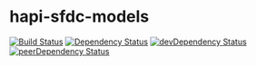 # hapi-sfdc-models

[![Build Status](https://travis-ci.org/fourq/hapi-sfdc-models.svg)](https://travis-ci.org/fourq/hapi-sfdc-models)
[![Dependency Status](https://david-dm.org/fourq/hapi-sfdc-models.svg?style=flat)](https://david-dm.org/fourq/hapi-sfdc-models)
[![devDependency Status](https://david-dm.org/fourq/hapi-sfdc-models/dev-status.svg?style=flat)](https://david-dm.org/fourq/hapi-sfdc-models#info=devDependencies)
[![peerDependency Status](https://david-dm.org/fourq/hapi-sfdc-models/peer-status.svg?style=flat)](https://david-dm.org/fourq/hapi-sfdc-models#info=peerDependencies)
